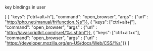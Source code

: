 key bindings in user

[
{ "keys": ["ctrl+alt+h"], "command": "open_browser", "args" : {"url" : "http://php.net/manual/fr/function.%s"}},
{ "keys": ["ctrl+alt+j"], "command": "open_browser", "args" : {"url" : "http://javascriptkit.com/jsref/%s.shtml"}},
{ "keys": ["ctrl+alt+c"], "command": "open_browser", "args" : {"url" : "https://developer.mozilla.org/en-US/docs/Web/CSS/%s"}}
]
